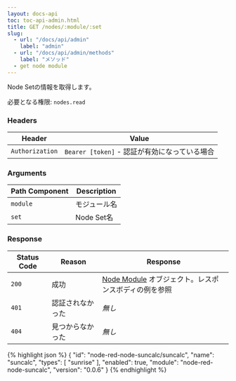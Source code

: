 ```yaml
---
layout: docs-api
toc: toc-api-admin.html
title: GET /nodes/:module/:set
slug:
  - url: "/docs/api/admin"
    label: "admin"
  - url: "/docs/api/admin/methods"
    label: "メソッド"
  - get node module
---
```


Node Setの情報を取得します。

必要となる権限: <code>nodes.read</code>

### Headers

Header          | Value
----------------|-------
`Authorization` | `Bearer [token]` - 認証が有効になっている場合

### Arguments

Path Component | Description
---------------|------------
`module`       | モジュール名
`set`          | Node Set名

### Response

Status Code | Reason           | Response
------------|------------------|--------------
`200`       | 成功             | [Node Module](/docs/api/admin/types#node-module) オブジェクト。レスポンスボディの例を参照
`401`       | 認証されなかった | _無し_
`404`       | 見つからなかった | _無し_

{% highlight json %}
{
  "id": "node-red-node-suncalc/suncalc",
  "name": "suncalc",
  "types": [
    "sunrise"
  ],
  "enabled": true,
  "module": "node-red-node-suncalc",
  "version": "0.0.6"
}
{% endhighlight %}  
